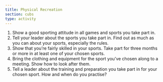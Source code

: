 ```yaml
---
title: Physical Recreation
section: cubs
type: activity
---
```


1. Show a good sporting attitude in all games and sports you take part in.
1. Tell your leader about the sports you take part in. Find out as much as you can about your sports, especially the rules.
1. Show that you’re fairly skilled in your sports. Take part for three months or more in at least one of your chosen sports.
1. Bring the clothing and equipment for the sport you’ve chosen along to a meeting. Show how to look after them.
1. Tell a leader about the training and preparation you take part in for your chosen sport. How and when do you practise?